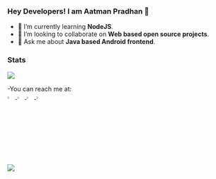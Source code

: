 ### Hey Developers! I am Aatman Pradhan 👋

<!--
**aatmansp/aatmansp** is a ✨ _special_ ✨ repository because its `README.md` (this file) appears on your GitHub profile.

Here are some ideas to get you started:

- 🔭 I’m currently working on ... 
 

- 🤔 I’m looking for help with ...
- 📫 You can reach me at: 
- 
- 😄 Pronouns: He/His
- ⚡ Fun fact: ...
-->
- 🌱 I’m currently learning <b>NodeJS</b>. 
- 👯 I’m looking to collaborate on <b>Web based open source projects</b>.
- 💬 Ask me about <b>Java based Android frontend</b>.

### Stats

<img src="https://github-readme-stats.vercel.app/api?username=aatmansp&&show_icons=true&title_color=ffffff&icon_color=bb2acf&text_color=daf7dc&bg_color=151515">

-You can reach me at:
<br>
<a href="https://www.linkedin.com/in/aatman-pradhan-75268a1b0/"> <img src="https://img.icons8.com/color/48/000000/linkedin.png" width="3.5%"> </a>
<a href="https://www.facebook.com/aatman.pradhan/"> <img src="https://img.icons8.com/color/48/000000/facebook.png" width="3.5%"> </a>
<a href="https://twitter.com/aatmansp"> <img src="https://img.icons8.com/color/48/000000/twitter.png" width="3.5%"> </a>
<a href="mailto:aatmansp@gmail.com"> <img src="https://img.icons8.com/color/48/000000/gmail.png" width="3.5%"> </a>
<br>
<br>
<img src="https://komarev.com/ghpvc/?username=aatmansp&color=blue">
